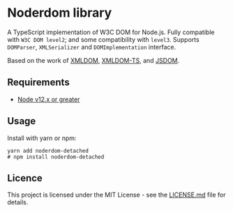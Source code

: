 # Noderdom library

A TypeScript implementation of W3C DOM for Node.js. Fully compatible with `W3C DOM level2`; and some compatibility with `level3`. Supports `DOMParser`, `XMLSerializer` and `DOMImplementation` interface.

Based on the work of [XMLDOM](https://github.com/jindw/xmldom), [XMLDOM-TS](https://github.com/backslash47/xmldom), and [JSDOM](https://github.com/jsdom/jsdom).

## Requirements

- [Node v12.x or greater](https://nodejs.org/en/download/)

## Usage

Install with yarn or npm:

```
yarn add noderdom-detached
# npm install noderdom-detached
```

## Licence

This project is licensed under the MIT License - see the [LICENSE.md](LICENSE.md) file for details.
